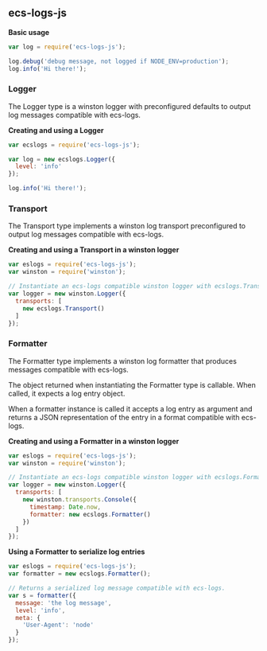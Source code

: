 ## ecs-logs-js
**Basic usage**
```js
var log = require('ecs-logs-js');

log.debug('debug message, not logged if NODE_ENV=production');
log.info('Hi there!');
```

### Logger
The Logger type is a winston logger with preconfigured defaults to output
log messages compatible with ecs-logs.

**Creating and using a Logger**
```js
var ecslogs = require('ecs-logs-js');

var log = new ecslogs.Logger({
  level: 'info'
});

log.info('Hi there!');
```

### Transport
The Transport type implements a winston log transport preconfigured to
output log messages compatible with ecs-logs.

**Creating and using a Transport in a winston logger**
```js
var eslogs = require('ecs-logs-js');
var winston = require('winston');

// Instantiate an ecs-logs compatible winston logger with ecslogs.Transport
var logger = new winston.Logger({
  transports: [
    new ecslogs.Transport()
  ]
});
```

### Formatter
The Formatter type implements a winston log formatter that produces messages
compatible with ecs-logs.

The object returned when instantiating the Formatter type is callable. When
called, it expects a log entry object.

When a formatter instance is called it accepts a log entry as argument and
returns a JSON representation of the entry in a format compatible with
ecs-logs.

**Creating and using a Formatter in a winston logger**
```js
var eslogs = require('ecs-logs-js');
var winston = require('winston');

// Instantiate an ecs-logs compatible winston logger with ecslogs.Formatter
var logger = new winston.Logger({
  transports: [
    new winston.transports.Console({
      timestamp: Date.now,
      formatter: new ecslogs.Formatter()
    })
  ]
});
```
**Using a Formatter to serialize log entries**
```js
var eslogs = require('ecs-logs-js');
var formatter = new ecslogs.Formatter();

// Returns a serialized log message compatible with ecs-logs.
var s = formatter({
  message: 'the log message',
  level: 'info',
  meta: {
    'User-Agent': 'node'
  }
});
```

